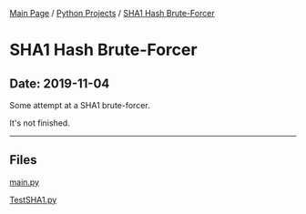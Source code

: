 [Main Page](/) / [Python Projects](/python) / [SHA1 Hash Brute-Forcer](/python/2019-10-27_IDLE++)

# SHA1 Hash Brute-Forcer

## Date: 2019-11-04

Some attempt at a SHA1 brute-forcer.

It's not finished.

-----

## Files

[main.py](main.py)

[TestSHA1.py](TestSHA1.py)